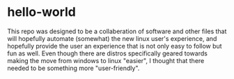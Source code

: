 # hello-world
This repo was designed to be a collaberation of software and other files that will hopefully automate (somewhat) the new linux user's experience, and hopefully provide the user an experience that is not only easy to follow but fun as well. Even though there are distros specifically geared towards making the move from windows to linux "easier", I thought that there needed to be something more "user-friendly".

